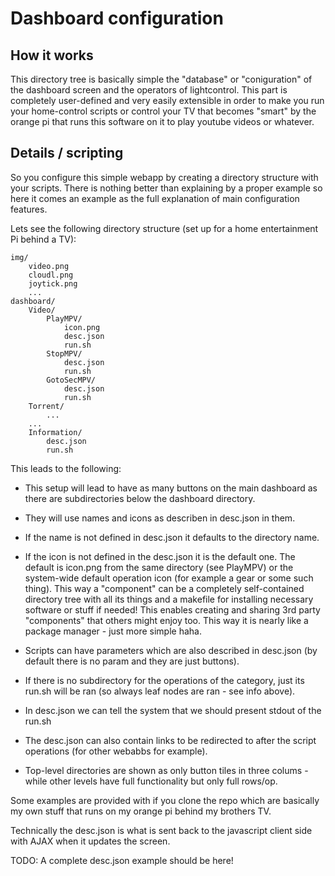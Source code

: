 Dashboard configuration
=======================

How it works
------------

This directory tree is basically simple the "database" or "coniguration" of the dashboard screen and the operators of lightcontrol. This part is completely user-defined and very easily extensible in order to make you run your home-control scripts or control your TV that becomes "smart" by the orange pi that runs this software on it to play youtube videos or whatever.

Details / scripting
-------------------

So you configure this simple webapp by creating a directory structure with your scripts. There is nothing better than explaining by a proper example so here it comes an example as the full explanation of main configuration features.

Lets see the following directory structure (set up for a home entertainment Pi behind a TV):


```
img/
	video.png
	cloudl.png
	joytick.png
	...
dashboard/
	Video/
		PlayMPV/
			icon.png
			desc.json
			run.sh
		StopMPV/
			desc.json
			run.sh
		GotoSecMPV/
			desc.json
			run.sh
	Torrent/
		...
	...
	Information/
		desc.json
		run.sh
```

This leads to the following:

* This setup will lead to have as many buttons on the main dashboard as there are subdirectories below the dashboard directory.

* They will use names and icons as describen in desc.json in them.

* If the name is not defined in desc.json it defaults to the directory name.

* If the icon is not defined in the desc.json it is the default one. The default is icon.png from the same directory (see PlayMPV) or the system-wide default operation icon (for example a gear or some such thing). This way a "component" can be a completely self-contained directory tree with all its things and a makefile for installing necessary software or stuff if needed! This enables creating and sharing 3rd party "components" that others might enjoy too. This way it is nearly like a package manager - just more simple haha.

* Scripts can have parameters which are also described in desc.json (by default there is no param and they are just buttons).

* If there is no subdirectory for the operations of the category, just its run.sh will be ran (so always leaf nodes are ran - see info above).

* In desc.json we can tell the system that we should present stdout of the run.sh

* The desc.json can also contain links to be redirected to after the script operations (for other webabbs for example).

* Top-level directories are shown as only button tiles in three colums - while other levels have full functionality but only full rows/op.

Some examples are provided with if you clone the repo which are basically my own stuff that runs on my orange pi behind my brothers TV.

Technically the desc.json is what is sent back to the javascript client side with AJAX when it updates the screen.

TODO: A complete desc.json example should be here!
